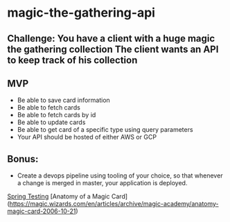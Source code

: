 # magic-the-gathering-api

## Challenge: You have a client with a huge magic the gathering collection The client wants an API to keep track of his collection
## MVP

- Be able to save card information
- Be able to fetch cards
- Be able to fetch cards by id
- Be able to update cards
- Be able to get card of a specific type using query parameters
- Your API should be hosted of either AWS or GCP

## Bonus: 
- Create a devops pipeline using tooling of your choice, 
 so that whenever a change is merged in master, your application is deployed. 
 
[Spring Testing](https://docs.spring.io/spring-framework/docs/current/reference/html/testing.html) 
[Anatomy of a Magic Card] (https://magic.wizards.com/en/articles/archive/magic-academy/anatomy-magic-card-2006-10-21)
